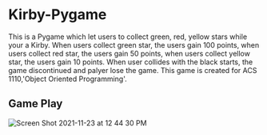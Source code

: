 # Kirby-Pygame
This is a Pygame which let users to collect green, red, yellow stars while your a Kirby. When users collect green star, the users gain 100 points, when users collect red star, the users gain 50 points, when users collect yellow star, the users gain 10 points. When user collides with the black starts, the game discontinued and palyer lose the game. This game is created for ACS 1110,'Object Oriented Programming'.

## Game Play
![Screen Shot 2021-11-23 at 12 44 30 PM](https://user-images.githubusercontent.com/89673315/143109881-d725a168-9fea-4f2d-b72a-986f95c39462.png)
